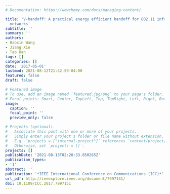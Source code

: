 ```yaml
---
# Documentation: https://wowchemy.com/docs/managing-content/

title: 'V-handoff: A practical energy efficient handoff for 802.11 infrastructure
  networks'
subtitle: ''
summary: ''
authors:
- Haoxin Wang
- Jiang Xie
- Tao Han
tags: []
categories: []
date: '2017-05-01'
lastmod: 2021-08-12T21:52:59-04:00
featured: false
draft: false

# Featured image
# To use, add an image named `featured.jpg/png` to your page's folder.
# Focal points: Smart, Center, TopLeft, Top, TopRight, Left, Right, BottomLeft, Bottom, BottomRight.
image:
  caption: ''
  focal_point: ''
  preview_only: false

# Projects (optional).
#   Associate this post with one or more of your projects.
#   Simply enter your project's folder or file name without extension.
#   E.g. `projects = ["internal-project"]` references `content/project/deep-learning/index.md`.
#   Otherwise, set `projects = []`.
projects: []
publishDate: '2021-08-13T02:20:33.850265Z'
publication_types:
- '1'
abstract: ''
publication: '*IEEE International Conference on Communications (ICC)*'
url_pdf: http://ieeexplore.ieee.org/document/7997151/
doi: 10.1109/ICC.2017.7997151
---
```

